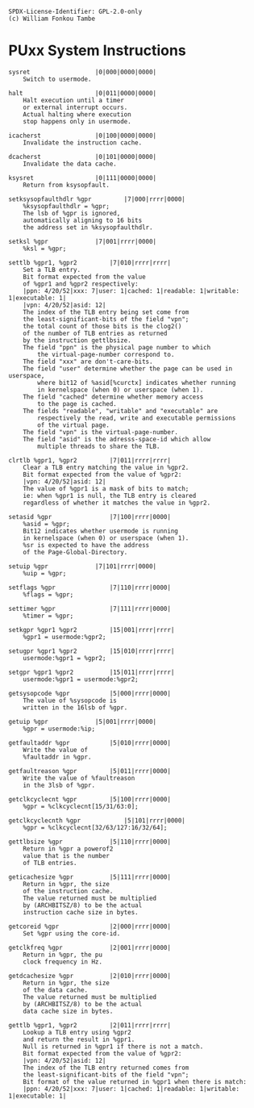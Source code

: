 	SPDX-License-Identifier: GPL-2.0-only
	(c) William Fonkou Tambe

# PUxx System Instructions

	sysret					|0|000|0000|0000|
		Switch to usermode.

	halt					|0|011|0000|0000|
		Halt execution until a timer
		or external interrupt occurs.
		Actual halting where execution
		stop happens only in usermode.

	icacherst				|0|100|0000|0000|
		Invalidate the instruction cache.

	dcacherst				|0|101|0000|0000|
		Invalidate the data cache.

	ksysret					|0|111|0000|0000|
		Return from ksysopfault.

	setksysopfaulthdlr %gpr			|7|000|rrrr|0000|
		%ksysopfaulthdlr = %gpr;
		The lsb of %gpr is ignored,
		automatically aligning to 16 bits
		the address set in %ksysopfaulthdlr.

	setksl %gpr				|7|001|rrrr|0000|
		%ksl = %gpr;

	settlb %gpr1, %gpr2			|7|010|rrrr|rrrr|
		Set a TLB entry.
		Bit format expected from the value
		of %gpr1 and %gpr2 respectively:
		|ppn: 4/20/52|xxx: 7|user: 1|cached: 1|readable: 1|writable: 1|executable: 1|
		|vpn: 4/20/52|asid: 12|
		The index of the TLB entry being set come from
		the least-significant-bits of the field "vpn";
		the total count of those bits is the clog2()
		of the number of TLB entries as returned
		by the instruction gettlbsize.
		The field "ppn" is the physical page number to which
			the virtual-page-number correspond to.
		The field "xxx" are don't-care-bits.
		The field "user" determine whether the page can be used in userspace,
			where bit12 of %asid[%curctx] indicates whether running
			in kernelspace (when 0) or userspace (when 1).
		The field "cached" determine whether memory access
			to the page is cached.
		The fields "readable", "writable" and "executable" are
			respectively the read, write and executable permissions
			of the virtual page.
		The field "vpn" is the virtual-page-number.
		The field "asid" is the adresss-space-id which allow
			multiple threads to share the TLB.

	clrtlb %gpr1, %gpr2			|7|011|rrrr|rrrr|
		Clear a TLB entry matching the value in %gpr2.
		Bit format expected from the value of %gpr2:
		|vpn: 4/20/52|asid: 12|
		The value of %gpr1 is a mask of bits to match;
		ie: when %gpr1 is null, the TLB entry is cleared
		regardless of whether it matches the value in %gpr2.

	setasid %gpr				|7|100|rrrr|0000|
		%asid = %gpr;
		Bit12 indicates whether usermode is running
		in kernelspace (when 0) or userspace (when 1).
		%sr is expected to have the address
		of the Page-Global-Directory.

	setuip %gpr				|7|101|rrrr|0000|
		%uip = %gpr;

	setflags %gpr				|7|110|rrrr|0000|
		%flags = %gpr;

	settimer %gpr				|7|111|rrrr|0000|
		%timer = %gpr;

	setkgpr %gpr1 %gpr2			|15|001|rrrr|rrrr|
		%gpr1 = usermode:%gpr2;

	setugpr %gpr1 %gpr2			|15|010|rrrr|rrrr|
		usermode:%gpr1 = %gpr2;

	setgpr %gpr1 %gpr2			|15|011|rrrr|rrrr|
		usermode:%gpr1 = usermode:%gpr2;

	getsysopcode %gpr			|5|000|rrrr|0000|
		The value of %sysopcode is
		written in the 16lsb of %gpr.

	getuip %gpr				|5|001|rrrr|0000|
		%gpr = usermode:%ip;

	getfaultaddr %gpr			|5|010|rrrr|0000|
		Write the value of
		%faultaddr in %gpr.

	getfaultreason %gpr			|5|011|rrrr|0000|
		Write the value of %faultreason
		in the 3lsb of %gpr.

	getclkcyclecnt %gpr			|5|100|rrrr|0000|
		%gpr = %clkcyclecnt[15/31/63:0];

	getclkcyclecnth %gpr			|5|101|rrrr|0000|
		%gpr = %clkcyclecnt[32/63/127:16/32/64];

	gettlbsize %gpr				|5|110|rrrr|0000|
		Return in %gpr a powerof2
		value that is the number
		of TLB entries.

	geticachesize %gpr			|5|111|rrrr|0000|
		Return in %gpr, the size
		of the instruction cache.
		The value returned must be multiplied
		by (ARCHBITSZ/8) to be the actual
		instruction cache size in bytes.

	getcoreid %gpr				|2|000|rrrr|0000|
		Set %gpr using the core-id.

	getclkfreq %gpr				|2|001|rrrr|0000|
		Return in %gpr, the pu
		clock frequency in Hz.

	getdcachesize %gpr			|2|010|rrrr|0000|
		Return in %gpr, the size
		of the data cache.
		The value returned must be multiplied
		by (ARCHBITSZ/8) to be the actual
		data cache size in bytes.

	gettlb %gpr1, %gpr2			|2|011|rrrr|rrrr|
		Lookup a TLB entry using %gpr2
		and return the result in %gpr1.
		Null is returned in %gpr1 if there is not a match.
		Bit format expected from the value of %gpr2:
		|vpn: 4/20/52|asid: 12|
		The index of the TLB entry returned comes from
		the least-significant-bits of the field "vpn";
		Bit format of the value returned in %gpr1 when there is match:
		|ppn: 4/20/52|xxx: 7|user: 1|cached: 1|readable: 1|writable: 1|executable: 1|
